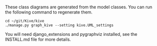 These class diagrams are generated from the model classes. You can run the following command to regenerate them.

    cd ~/git/Kive/kive
    ./manage.py graph_kive --setting kive.UML_settings

You will need django_extensions and pygraphviz installed, see the INSTALL.md file for more details.

